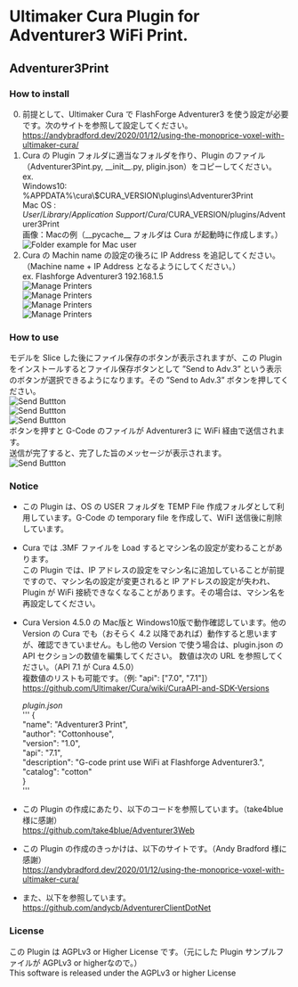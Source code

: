 # Ultimaker Cura Plugin for Adventurer3 WiFi Print.
## Adventurer3Print

### How to install
0. 前提として、Ultimaker Cura で FlashForge Adventurer3 を使う設定が必要です。次のサイトを参照して設定してください。
   https://andybradford.dev/2020/01/12/using-the-monoprice-voxel-with-ultimaker-cura/
1. Cura の Plugin フォルダに適当なフォルダを作り、Plugin のファイル（Adventurer3Pint.py, \_\_init\_\_.py, pligin.json）をコピーしてください。  
   ex.  
   Windows10: %APPDATA%\cura\\$CURA_VERSION\plugins\Adventurer3Print  
   Mac OS   : $User/Library/Application\ Support/Cura/$CURA_VERSION/plugins/Adventurer3Print  
画像：Macの例（\_\_pycache\_\_ フォルダは Cura が起動時に作成します。）  
![Folder example for Mac user](../image/image/Folder.png)  
2. Cura の Machin name の設定の後ろに IP Address を追記してください。（Machine name + IP Address となるようにしてください。）  
   ex. Flashforge Adventurer3 192.168.1.5  
![Manage Printers](../image/image/ManagePrinters01.png)  
![Manage Printers](../image/image/ManagePrinters02.png)  
![Manage Printers](../image/image/ManagePrinters03.png)  
![Manage Printers](../image/image/ManagePrinters04.png)  

### How to use
モデルを Slice した後にファイル保存のボタンが表示されますが、この Plugin をインストールするとファイル保存ボタンとして ”Send to Adv.3” という表示のボタンが選択できるようになります。その ”Send to Adv.3” ボタンを押してください。  
![Send Buttton](../image/image/SendButton01.png)  
![Send Buttton](../image/image/SendButton02.png)  
![Send Buttton](../image/image/SendButton03.png)  
ボタンを押すと G-Code のファイルが Adventurer3 に WiFi 経由で送信されます。  
送信が完了すると、完了した旨のメッセージが表示されます。  
![Send Buttton](../image/image/SendButton04.png)  

### Notice
- この Plugin は、OS の USER フォルダを TEMP File 作成フォルダとして利用しています。G-Code の temporary file を作成して、WiFI 送信後に削除しています。  
- Cura では .3MF ファイルを Load するとマシン名の設定が変わることがあります。  
この Plugin では、IP アドレスの設定をマシン名に追加していることが前提ですので、マシン名の設定が変更されると IP アドレスの設定が失われ、Plugin が WiFi 接続できなくなることがあります。その場合は、マシン名を再設定してください。  
- Cura Version 4.5.0 の Mac版と Windows10版で動作確認しています。他の Version の Cura  でも（おそらく 4.2 以降であれば）動作すると思いますが、確認できていません。もし他の Version で使う場合は、plugin.json の API セクションの数値を編集してください。
数値は次の URL を参照してください。（API 7.1 が Cura 4.5.0）  
複数値のリストも可能です。（例: "api": ["7.0", "7.1"]）  
https://github.com/Ultimaker/Cura/wiki/CuraAPI-and-SDK-Versions  

    _plugin.json_  
'''
    {  
        "name": "Adventurer3 Print",  
        "author": "Cottonhouse",  
        "version": "1.0",  
        "api": "7.1",  
        "description": "G-code print use WiFi at Flashforge Adventurer3.",  
        "catalog": "cotton"  
    }  
'''

- この Plugin の作成にあたり、以下のコードを参照しています。（take4blue 様に感謝）  
https://github.com/take4blue/Adventurer3Web  
- この Plugin の作成のきっかけは、以下のサイトです。（Andy Bradford 様に感謝）  
https://andybradford.dev/2020/01/12/using-the-monoprice-voxel-with-ultimaker-cura/  
- また、以下を参照しています。  
https://github.com/andycb/AdventurerClientDotNet  

### License
この Plugin は AGPLv3 or Higher License です。（元にした Plugin サンプルファイルが AGPLv3 or higherなので。）  
This software is released under the AGPLv3 or higher License  
